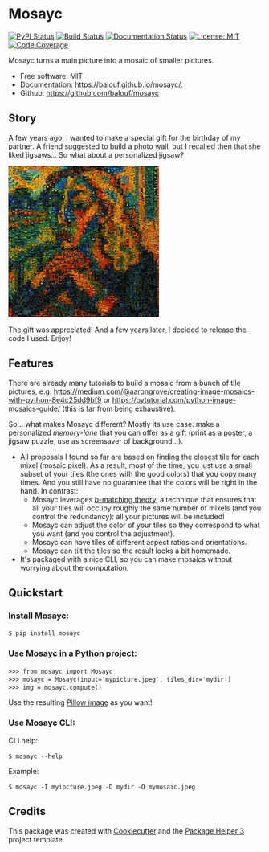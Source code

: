 # Mosayc


[![PyPI Status](https://img.shields.io/pypi/v/mosayc.svg)](https://pypi.python.org/pypi/mosayc)
[![Build Status](https://github.com/balouf/mosayc/actions/workflows/build.yml/badge.svg?branch=main)](https://github.com/balouf/mosayc/actions?query=workflow%3Abuild)
[![Documentation Status](https://github.com/balouf/mosayc/actions/workflows/docs.yml/badge.svg?branch=main)](https://github.com/balouf/mosayc/actions?query=workflow%3Adocs)
[![License: MIT](https://img.shields.io/badge/license-MIT-yellow.svg)](https://opensource.org/licenses/MIT)
[![Code Coverage](https://codecov.io/gh/balouf/mosayc/branch/main/graphs/badge.svg)](https://codecov.io/gh/balouf/mosayc/tree/main)


Mosayc turns a main picture into a mosaic of smaller pictures.


- Free software: MIT
- Documentation: <https://balouf.github.io/mosayc/>.
- Github: <https://github.com/balouf/mosayc>

## Story

A few years ago, I wanted to make a special gift for the birthday of my partner.
A friend suggested to build a photo wall, but I recalled then that she liked jigsaws...
So what about a personalized jigsaw?

![A fake Picasso made of Kandinski's](example.png)

The gift was appreciated! And a few years later, I decided to release the code I used. Enjoy!

## Features

There are already many tutorials to build a mosaic from a bunch of tile pictures, e.g. https://medium.com/@aarongrove/creating-image-mosaics-with-python-8e4c25dd9bf9 or https://pytutorial.com/python-image-mosaics-guide/ (this is far from being exhaustive).

So... what makes Mosayc different? Mostly its use case: make a personalized *memory-lane* that you can offer as a gift (print as a poster, a jigsaw puzzle, use as screensaver of background...).

- All proposals I found so far are based on finding the closest tile for each mixel (mosaic pixel). As a result, most of the time, you just use a small subset of your tiles (the ones with the good colors) that you copy many times. And you still have no guarantee that the colors will be right in the hand. In contrast:
  - Mosayc leverages [$b$-matching theory](https://learn2allocate.github.io/05_offline.pdf), a technique that ensures that all your tiles will occupy roughly the same number of mixels (and you control the redundancy): all your pictures will be included!
  - Mosayc can adjust the color of your tiles so they correspond to what you want (and you control the adjustment).
  - Mosayc can have tiles of different aspect ratios and orientations.
  - Mosayc can tilt the tiles so the result looks a bit homemade.
- It's packaged with a nice CLI, so you can make mosaics without worrying about the computation.

## Quickstart

### Install Mosayc:

```console
$ pip install mosayc
```

### Use Mosayc in a Python project:

```pycon
>>> from mosayc import Mosayc
>>> mosayc = Mosayc(input='mypicture.jpeg', tiles_dir='mydir')
>>> img = mosayc.compute()
```

Use the resulting [Pillow image](https://pillow.readthedocs.io/en/latest/index.html) as you want!

### Use Mosayc CLI:

CLI help:

```console
$ mosayc --help
```

Example:

```console
$ mosayc -I myipcture.jpeg -D mydir -O mymosaic.jpeg
```

## Credits

This package was created with [Cookiecutter][CC] and the [Package Helper 3][PH3] project template.

[CC]: <https://github.com/audreyr/cookiecutter>
[PH3]: <https://balouf.github.io/package-helper-3/>

